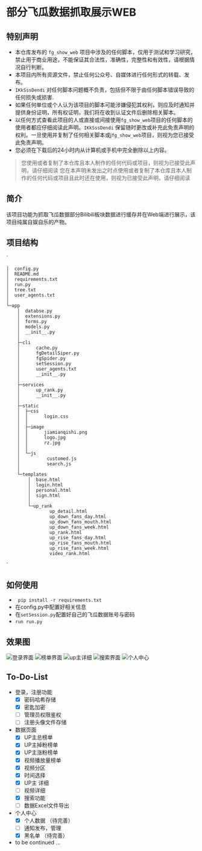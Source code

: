 # 部分飞瓜数据抓取展示WEB


## 特别声明

* 本仓库发布的 `fg_show_web` 项目中涉及的任何脚本，仅用于测试和学习研究，禁止用于商业用途，不能保证其合法性，准确性，完整性和有效性，请根据情况自行判断。
* 本项目内所有资源文件，禁止任何公众号、自媒体进行任何形式的转载、发布。
* `IKkSssDendi` 对任何脚本问题概不负责，包括但不限于由任何脚本错误导致的任何损失或损害.
* 如果任何单位或个人认为该项目的脚本可能涉嫌侵犯其权利，则应及时通知并提供身份证明，所有权证明，我们将在收到认证文件后删除相关脚本。
* 以任何方式查看此项目的人或直接或间接使用`fg_show_web`项目的任何脚本的使用者都应仔细阅读此声明。`IKkSssDendi` 保留随时更改或补充此免责声明的权利。一旦使用并复制了任何相关脚本或j`fg_show_web`项目，则视为您已接受此免责声明。
* 您必须在下载后的24小时内从计算机或手机中完全删除以上内容。

>您使用或者复制了本仓库且本人制作的任何代码或项目，则视为已接受此声明，请仔细阅读
您在本声明未发出之时点使用或者复制了本仓库且本人制作的任何代码或项目且此时还在使用，则视为已接受此声明，请仔细阅读

## 简介
该项目功能为抓取飞瓜数据部分Bilibili板块数据进行缓存并在Web端进行展示，该项目纯属自娱自乐的产物。

## 项目结构

` 

    │  config.py
    │  README.md
    │  requirements.txt
    │  run.py
    │  tree.txt
    │  user_agents.txt
    │  
    └─app
        │  databse.py
        │  extensions.py
        │  forms.py
        │  models.py
        │  __init__.py
        │  
        ├─cli
        │      cache.py
        │      fgDetailSiper.py
        │      fgSpider.py
        │      setSession.py
        │      user_agents.txt
        │      __init__.py
        │      
        ├─services
        │      up_rank.py
        │      __init__.py
        │      
        ├─static
        │  ├─css
        │  │      login.css
        │  │      
        │  ├─image
        │  │      jiamianqishi.png
        │  │      logo.jpg
        │  │      rz.jpg
        │  │      
        │  └─js
        │          customed.js
        │          search.js
        │          
        └─templates
            │  base.html
            │  login.html
            │  personal.html
            │  sign.html
            │  
            └─up_rank
                    up_detail.html
                    up_down_fans_day.html
                    up_down_fans_mouth.html
                    up_down_fans_week.html
                    up_rank.html
                    up_rise_fans_day.html
                    up_rise_fans_mouth.html
                    up_rise_fans_week.html
                    video_rank.html
                
`

## 如何使用
* ` pip install -r requirements.txt`
* 在config.py中配置好相关信息
* 在`setSession.py`配置好自己的飞瓜数据账号与密码
* `run run.py`

## 效果图
![登录界面](https://i.loli.net/2021/05/19/21uwORALtJVN6Pa.png)
![榜单界面](https://i.loli.net/2021/05/19/FnOjMf4yPLYXIH2.png)
![up主详细](https://i.loli.net/2021/05/19/76b5iFBmSruDPQA.png)
![搜索界面](https://i.loli.net/2021/05/19/FJIpRsv3Aynb5tL.png)
![个人中心](https://i.loli.net/2021/05/19/yAgQKXrf1ujhOnU.png)

## To-Do-List

- 登录，注册功能
  - [x] 密码哈希存储
  - [x] 密匙加密 
  - [ ] 管理员权限鉴权
  - [ ] 注册头像文件存储
- 数据页面
  - [x] UP主总榜单  
  - [x] UP主掉粉榜单
   - [x] UP主涨粉榜单
   - [x] 视频播放量榜单
   - [x] 视频分区
   - [x] 时间选择
   - [x] UP主 详细
   - [ ] 视频详细
   - [x] 搜索功能
   - [ ] 数据Excel文件导出
 - 个人中心
   - [x] 个人数据 （待完善）
   - [ ] 通知发布，管理
   - [x] 黑名单 （待完善）
- to be continued ...